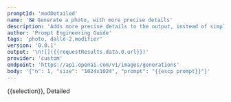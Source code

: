 ```yaml
---
promptId: 'modDetailed'
name: '🖼️ Generate a photo, with more precise details'
description: 'Adds more precise details to the output, instead of simple art, but can also make the art overwhelming/over the top in small details.'
author: 'Prompt Engineering Guide'
tags: 'photo, dalle-2,modifier'
version: '0.0.1'
output: '\n![]({{requestResults.data.0.url}})'
provider: 'custom'
endpoint: 'https://api.openai.com/v1/images/generations'
body: '{"n": 1, "size": "1024x1024", "prompt": "{{escp prompt}}"}'
---
```

{{selection}}, Detailed